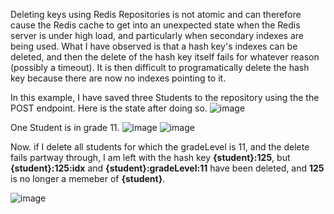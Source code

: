 Deleting keys using Redis Repositories is not atomic and can therefore cause the Redis cache to get into an unexpected state when the Redis server is under high load, and particularly when secondary indexes are being used. What I have observed is that a hash key's indexes can be deleted, and then the delete of the hash key itself fails for whatever reason (possibly a timeout). It is then difficult to programatically delete the hash key because there are now no indexes pointing to it.

In this example, I have saved three Students to the repository using the the POST endpoint. Here is the state after doing so.
![image](https://github.com/lilyt20/redihashdemo/assets/137898840/4b4d5077-16b3-4d88-9a32-bf34c95e56ad)

One Student is in grade 11.
![image](https://github.com/lilyt20/redihashdemo/assets/137898840/b21d564f-b45b-40f8-961f-582a8777cafd)
![image](https://github.com/lilyt20/redihashdemo/assets/137898840/829686cc-9b76-4c38-b634-ac865e6fc61f)

Now. if I delete all students for which the gradeLevel is 11, and the delete fails partway through, I am left with the hash key **{student}:125**, but **{student}:125:idx** and **{student}:gradeLevel:11** have been deleted, and **125** is no longer a memeber of **{student}**.

![image](https://github.com/lilyt20/redihashdemo/assets/137898840/9146afba-b388-425a-9373-170ed03f43f0)
